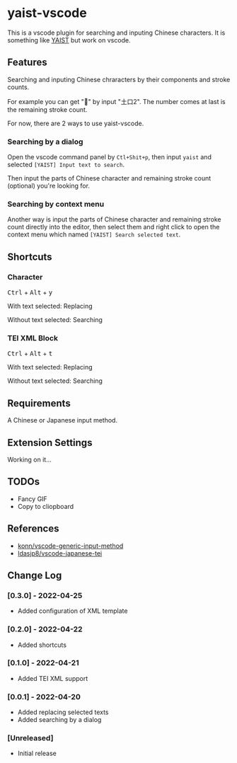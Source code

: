 # yaist-vscode

This is a vscode plugin for searching and inputing Chinese characters. It is something like [YAIST](https://hi-ids.netlify.app/) but work on vscode.

## Features

Searching and inputing Chinese chraracters by their components and stroke counts.

For example you can get "𪠶" by input "土口2". The number comes at last is the remaining stroke count.

For now, there are 2 ways to use yaist-vscode.

### Searching by a dialog

Open the vscode command panel by `Ctl+Shit+p`, then input `yaist` and selected `[YAIST] Input text to search`.

Then input the parts of Chinese character and remaining stroke count (optional) you're looking for.

### Searching by context menu

Another way is input the parts of Chinese character and remaining stroke count directly into the editor, then select them and right click to open the context menu which named `[YAIST] Search selected text`.

## Shortcuts

### Character

<kbd>Ctrl</kbd> + <kbd>Alt</kbd> + <kbd>y</kbd>

With text selected: Replacing

Without text selected: Searching

### TEI XML Block

<kbd>Ctrl</kbd> + <kbd>Alt</kbd> + <kbd>t</kbd>

With text selected: Replacing

Without text selected: Searching

## Requirements

A Chinese or Japanese input method.

## Extension Settings

Working on it...

## TODOs

- Fancy GIF
- Copy to cliopboard

## References

- [konn/vscode-generic-input-method](https://github.com/konn/vscode-generic-input-method)
- [ldasjp8/vscode-japanese-tei](https://github.com/ldasjp8/vscode-japanese-tei)

## Change Log

### [0.3.0] - 2022-04-25

- Added configuration of XML template

### [0.2.0] - 2022-04-22

- Added shortcuts

### [0.1.0] - 2022-04-21

- Added TEI XML support

### [0.0.1] - 2022-04-20

- Added replacing selected texts
- Added searching by a dialog

### [Unreleased]

- Initial release
